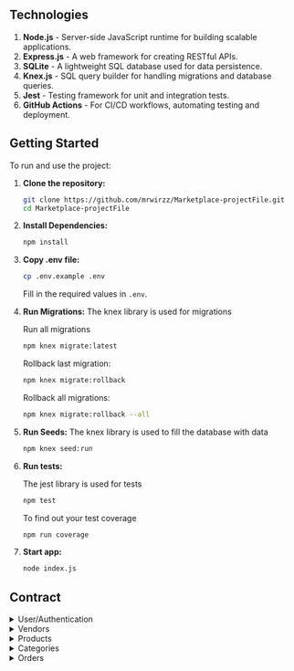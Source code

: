 ## Technologies
1. **Node.js** - Server-side JavaScript runtime for building scalable applications.
2. **Express.js** - A web framework for creating RESTful APIs.
3. **SQLite** - A lightweight SQL database used for data persistence.
4. **Knex.js** - SQL query builder for handling migrations and database queries.
5. **Jest** - Testing framework for unit and integration tests.
6. **GitHub Actions** - For CI/CD workflows, automating testing and deployment.

## Getting Started

To run and use the project:

1. **Clone the repository:**

    ```bash
    git clone https://github.com/mrwirzz/Marketplace-projectFile.git
    cd Marketplace-projectFile
    ```
2. **Install Dependencies:**

   ```bash
   npm install
   ```

3. **Copy .env file:**

    ```bash
    cp .env.example .env
    ```

    Fill in the required values in `.env`.

4. **Run Migrations:**
    The knex library is used for migrations

    Run all migrations
    ```bash
    npm knex migrate:latest
    ```

    Rollback last migration:
     ```bash
    npm knex migrate:rollback
    ```

    Rollback all migrations:
     ```bash
    npm knex migrate:rollback --all
    ```  

5. **Run Seeds:**
    The knex library is used to fill the database with data

    ```bash
    npm knex seed:run
    ```

6. **Run tests:**

    The jest library is used for tests
    ```bash
    npm test
    ```

    To find out your test coverage
    ```bash
    npm run coverage
    ```

7. **Start app:**

    ```bash
    node index.js
    ```


## Contract

<details>
  <summary>User/Authentication</summary>

  #### Create/Sign up
  *POST /api/v1/signup/*

  Request
  ```json
  {
      "name": string,
      "email": string,
      "password": string
  }
  ```

  #### Sign in
  *POST /api/v1/signin/*

  Request
  ```json
  {
      "email": string,
      "password": string
  }
  ```
</details>

<details>
  <summary>Vendors</summary>

  #### Create
  *POST /api/v1/vendors/*

  Request
  ```json
  {
      "name": string,
      "email": string,
      "rating": float
  }
  ```

  #### Get all
  *GET /api/v1/vendors/*

  Request
  ```json
  {}
  ```

  #### Get by ID
  *GET /api/v1/vendors/:id*

  Request
  ```json
  {}
  ```

  #### Update
  *PUT /api/v1/vendors/:id*

  Request
  ```json
  {
      "name": string,
      "email": string,
      "rating": float
  }
  ```

  #### Delete
  *DELETE /api/v1/vendors/:id*

  Request
  ```json
  {}
  ```

</details>

<details>
  <summary>Products</summary>

  #### Create
  *POST /api/v1/products/*

  Request
  ```json
  {
      "name": string,
      "description": string,
      "price": float,
      "vendorId": int,
      "categories": [
        {
          "categoryId": int
        }
      ]
  }
  ```

  #### Get all
  *GET /api/v1/products/*

  Request
  ```json
  {}
  ```

  #### Get by ID
  *GET /api/v1/products/:id*

  Request
  ```json
  {}
  ```

  #### Update
  *PUT /api/v1/products/:id*

  Request
  ```json
  {
      "name": string,
      "description": string,
      "price": float,
      "vendorId": int,
      "categories": [
        {
          "categoryId": int
        }
      ]
  }
  ```

  #### Delete
  *DELETE /api/v1/products/:id*

  Request
  ```json
  {}
  ```
</details>

<details>
  <summary>Categories</summary>

  #### Create
  *POST /api/v1/categories/*

  Request
  ```json
  {
      "name": string
  }
  ```

  #### Get all
  *GET /api/v1/categories/*

  Request
  ```json
  {}
  ```

  #### Get by ID
  *GET /api/v1/categories/:id*

  Request
  ```json
  {}
  ```

  #### Update
  *PUT /api/v1/categories/:id*

  Request
  ```json
  {
      "name": string
  }
  ```

  #### Delete
  *DELETE /api/v1/categories/:id*

  Request
  ```json
  {}
  ```
</details>

<details>
  <summary>Orders</summary>

  #### Create
  *POST /api/v1/orders/*

  Request
  ```json
  {
    "userId": int,
    "products": [
      {
        "productId": int,
        "quantity": int
      }
    ]
  }
  ```

  #### Get all
  *GET /api/v1/orders/*

  Request
  ```json
  {}
  ```

  #### Get by ID
  *GET /api/v1/orders/:id*

  Request
  ```json
  {}
  ```

  #### Update
  *PUT /api/v1/orders/:id*

  Request
  ```json
  {
    "products": [
      {
        "productId": int,
        "quantity": int
      }
    ]
  }
  ```

  #### Delete
  *DELETE /api/v1/orders/:id*

  Request
  ```json
  {}
  ```
</details>

